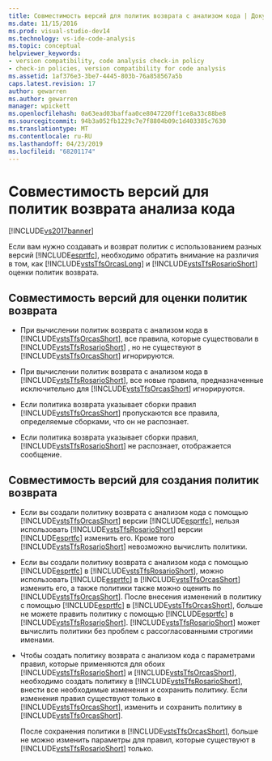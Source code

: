 ```yaml
---
title: Совместимость версий для политик возврата с анализом кода | Документация Майкрософт
ms.date: 11/15/2016
ms.prod: visual-studio-dev14
ms.technology: vs-ide-code-analysis
ms.topic: conceptual
helpviewer_keywords:
- version compatibility, code analysis check-in policy
- check-in policies, version compatibility for code analysis
ms.assetid: 1af376e3-3be7-4445-803b-76a858567a5b
caps.latest.revision: 17
author: gewarren
ms.author: gewarren
manager: wpickett
ms.openlocfilehash: 0a63ead03baffaa0ce8047220ff1ce8a33c88be8
ms.sourcegitcommit: 94b3a052fb1229c7e7f8804b09c1d403385c7630
ms.translationtype: MT
ms.contentlocale: ru-RU
ms.lasthandoff: 04/23/2019
ms.locfileid: "68201174"
---
```

# <a name="version-compatibility-for-code-analysis-check-in-policies"></a>Совместимость версий для политик возврата анализа кода
[!INCLUDE[vs2017banner](../includes/vs2017banner.md)]

Если вам нужно создавать и возврат политик с использованием разных версий [!INCLUDE[esprtfc](../includes/esprtfc-md.md)], необходимо обратить внимание на различия в том, как [!INCLUDE[vstsTfsOrcasLong](../includes/vststfsorcaslong-md.md)] и [!INCLUDE[vstsTfsRosarioShort](../includes/vststfsrosarioshort-md.md)] оценки политик возврата.  
  
## <a name="version-compatibility-for-evaluating-check-in-policies"></a>Совместимость версий для оценки политик возврата  
  
- При вычислении политик возврата с анализом кода в [!INCLUDE[vstsTfsOrcasShort](../includes/vststfsorcasshort-md.md)], все правила, которые существовали в [!INCLUDE[vstsTfsRosarioShort](../includes/vststfsrosarioshort-md.md)] , но не существуют в [!INCLUDE[vstsTfsOrcasShort](../includes/vststfsorcasshort-md.md)] игнорируются.  
  
- При вычислении политик возврата с анализом кода в [!INCLUDE[vstsTfsRosarioShort](../includes/vststfsrosarioshort-md.md)], все новые правила, предназначенные исключительно для [!INCLUDE[vstsTfsOrcasShort](../includes/vststfsorcasshort-md.md)] игнорируются.  
  
- Если политика возврата указывает сборки правил [!INCLUDE[vstsTfsOrcasShort](../includes/vststfsorcasshort-md.md)] пропускаются все правила, определяемые сборками, что он не распознает.  
  
- Если политика возврата указывает сборки правил, [!INCLUDE[vstsTfsRosarioShort](../includes/vststfsrosarioshort-md.md)] не распознает, отображается сообщение.  
  
## <a name="version-compatibility-for-authoring-check-in-policies"></a>Совместимость версий для создания политик возврата  
  
- Если вы создали политику возврата с анализом кода с помощью [!INCLUDE[vstsTfsOrcasShort](../includes/vststfsorcasshort-md.md)] версии [!INCLUDE[esprtfc](../includes/esprtfc-md.md)], нельзя использовать [!INCLUDE[vstsTfsRosarioShort](../includes/vststfsrosarioshort-md.md)] версии [!INCLUDE[esprtfc](../includes/esprtfc-md.md)] изменить его. Кроме того [!INCLUDE[vstsTfsRosarioShort](../includes/vststfsrosarioshort-md.md)] невозможно вычислить политики.  
  
- Если вы создали политику возврата с анализом кода с помощью [!INCLUDE[esprtfc](../includes/esprtfc-md.md)] в [!INCLUDE[vstsTfsRosarioShort](../includes/vststfsrosarioshort-md.md)], можно использовать [!INCLUDE[esprtfc](../includes/esprtfc-md.md)] в [!INCLUDE[vstsTfsOrcasShort](../includes/vststfsorcasshort-md.md)] изменить его, а также политики также можно оценить по [!INCLUDE[vstsTfsOrcasShort](../includes/vststfsorcasshort-md.md)]. После внесения изменений в политику с помощью [!INCLUDE[esprtfc](../includes/esprtfc-md.md)] в [!INCLUDE[vstsTfsOrcasShort](../includes/vststfsorcasshort-md.md)], больше не можете править политику с помощью [!INCLUDE[esprtfc](../includes/esprtfc-md.md)] в [!INCLUDE[vstsTfsRosarioShort](../includes/vststfsrosarioshort-md.md)]. [!INCLUDE[vstsTfsRosarioShort](../includes/vststfsrosarioshort-md.md)] может вычислить политики без проблем с рассогласованными строгими именами.  
  
- Чтобы создать политику возврата с анализом кода с параметрами правил, которые применяются для обоих [!INCLUDE[vstsTfsRosarioShort](../includes/vststfsrosarioshort-md.md)] и [!INCLUDE[vstsTfsOrcasShort](../includes/vststfsorcasshort-md.md)], необходимо создать политику в [!INCLUDE[vstsTfsRosarioShort](../includes/vststfsrosarioshort-md.md)], внести все необходимые изменения и сохранить политику. Если изменения правил существуют только в [!INCLUDE[vstsTfsOrcasShort](../includes/vststfsorcasshort-md.md)], изменить и сохранить политику в [!INCLUDE[vstsTfsOrcasShort](../includes/vststfsorcasshort-md.md)].  
  
     После сохранения политики в [!INCLUDE[vstsTfsOrcasShort](../includes/vststfsorcasshort-md.md)], больше не можно изменить параметры для правил, которые существуют в [!INCLUDE[vstsTfsRosarioShort](../includes/vststfsrosarioshort-md.md)] только.
